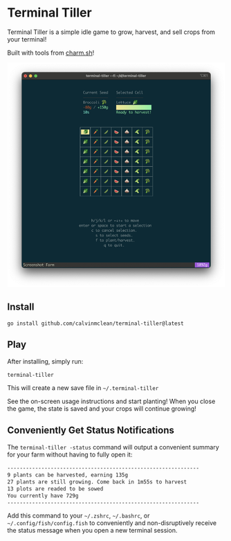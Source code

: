 # Terminal Tiller

Terminal Tiller is a simple idle game to grow, harvest, and sell crops from your terminal!

Built with tools from [charm.sh](https://charm.sh)!

![screenshot](screenshot.png)

## Install

```shell
go install github.com/calvinmclean/terminal-tiller@latest
```

## Play
After installing, simply run:

```shell
terminal-tiller
```

This will create a new save file in `~/.terminal-tiller`

See the on-screen usage instructions and start planting! When you close the game, the state is saved and your crops will continue growing!

## Conveniently Get Status Notifications

The `terminal-tiller -status` command will output a convenient summary for your farm without having to fully open it:

```
--------------------------------------------------------------
9 plants can be harvested, earning 135g
27 plants are still growing. Come back in 1m55s to harvest
13 plots are readed to be sowed
You currently have 729g
--------------------------------------------------------------
```

Add this command to your `~/.zshrc`, `~/.bashrc`, or `~/.config/fish/config.fish` to conveniently and non-disruptively receive the status message when you open a new terminal session.

